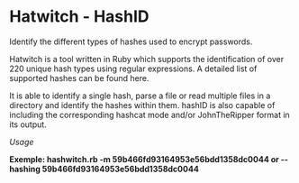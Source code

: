 # Hatwitch - HashID
Identify the different types of hashes used to encrypt  passwords.


Hatwitch is a tool written in Ruby which supports the identification of over 220 unique hash types using regular expressions. A detailed list of supported hashes can be found here.

It is able to identify a single hash, parse a file or read multiple files in a directory and identify the hashes within them. hashID is also capable of including the corresponding hashcat mode and/or JohnTheRipper format in its output.


<em>Usage</em>
<p><strong>Exemple: hashwitch.rb -m 59b466fd93164953e56bdd1358dc0044 or --hashing 59b466fd93164953e56bdd1358dc0044</strong></p>


